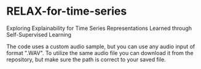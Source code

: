 # RELAX-for-time-series
Exploring Explainability for Time Series Representations Learned through Self-Supervised Learning

 The code uses a custom audio sample, but you can use any audio input of format ".WAV".
To utilize the same audio file you can download it from the repository, but make sure the path is correct to your saved file.
